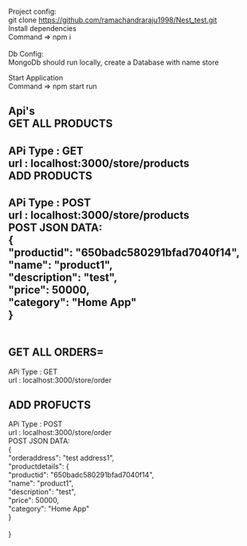Project config: <br/>
git clone https://github.com/ramachandraraju1998/Nest_test.git<br/>
Install dependencies <br/>
Command => npm i <br/>
<br/>
Db Config:<br/>
MongoDb should run locally, create a Database with name store<br/>

Start Application <br/>
Command => npm start run<br/>

Api's<br/>
GET ALL PRODUCTS
----------------
APi Type : GET<br/>
url : localhost:3000/store/products
<br/>
ADD PRODUCTS
------------
APi Type : POST<br/>
url : localhost:3000/store/products<br/>
POST JSON DATA:<br/>
{<br/>
    "productid": "650badc580291bfad7040f14",<br/>
    "name": "product1",<br/>
    "description": "test",<br/>
    "price": 50000,<br/>
    "category": "Home App"<br/>
}<br/>
<br/>
<br/>
GET ALL ORDERS=
----------------
APi Type : GET<br/>
url : localhost:3000/store/order<br/>

ADD PROFUCTS
------------
APi Type : POST<br/>
url : localhost:3000/store/order<br/>
POST JSON DATA:<br/>
{<br/>
    "orderaddress": "test address1",<br/>
    "productdetails": {<br/>
        "productid": "650badc580291bfad7040f14",<br/>
        "name": "product1",<br/>
        "description": "test",<br/>
        "price": 50000,<br/>
        "category": "Home App"<br/>
    }<br/>
    <br/>
}<br/>
